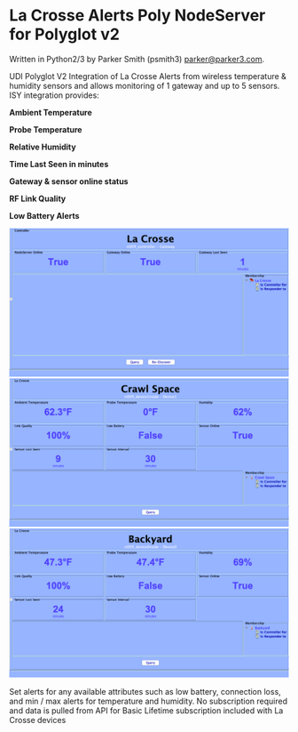 # La Crosse Alerts Poly NodeServer for Polyglot v2
Written in Python2/3
by Parker Smith (psmith3) parker@parker3.com.

UDI Polyglot V2 Integration of La Crosse Alerts from wireless temperature & humidity sensors and allows monitoring of
1 gateway and up to 5 sensors. ISY integration provides:


<b>Ambient Temperature</b>

<b>Probe Temperature</b>

<b>Relative Humidity</b>

<b>Time Last Seen in minutes</b>

<b>Gateway & sensor online status</b>

<b>RF Link Quality</b>

<b>Low Battery Alerts</b>

<img src="Gateway.png" alt="Gateway">
<img src="Device0.png" alt="Gateway">
<img src="Device1.png" alt="Gateway">

Set alerts for any available attributes such as low battery, connection loss, and min / max alerts for temperature and humidity.
No subscription required and data is pulled from API for Basic Lifetime subscription included with La Crosse devices
